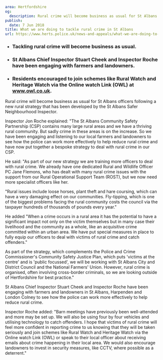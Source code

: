 ```yaml
area: Hertfordshire
og:
  description: Rural crime will become business as usual for St Albans officers following a new rural strategy that has been developed by the St Albans Safer Neighbourhood Inspector.
publish:
  date: 7 Jun 2018
title: What we are doing to tackle rural crime in St Albans
url: https://www.herts.police.uk/news-and-appeals/what-we-are-doing-to-tackle-rural-crime-in-st-albans-0331F
```

* ### Tackling rural crime will become business as usual.

 * ### St Albans Chief Inspector Stuart Cheek and Inspector Roche have been engaging with farmers and landowners.

 * ### Residents encouraged to join schemes like Rural Watch and Heritage Watch via the Online watch Link (OWL) at www.owl.co.uk.

Rural crime will become business as usual for St Albans officers following a new rural strategy that has been developed by the St Albans Safer Neighbourhood Inspector.

Inspector Jon Roche explained: "The St Albans Community Safety Partnership (CSP) contains many large rural areas and we have a thriving rural community. But sadly crime in these areas is on the increase. So we have been engaging and listening to our local farmers and landowners to see how the police can work more effectively to help reduce rural crime and have now put together a bespoke strategy to deal with rural crime in our CSP.

He said: "As part of our new strategy we are training more officers to deal with rural crime. We already have one dedicated Rural and Wildlife Officer PC Jane Flemons, who has dealt with many rural crime issues with the support from our Rural Operational Support Team (ROST), but we now need more specialist officers like her.

"Rural issues include loose horses, plant theft and hare coursing, which can have a very damaging effect on our communities. Fly-tipping, which is one of the biggest problems facing the rural community costs the council via the taxpayer hundreds of thousands of pounds every year."

He added "When a crime occurs in a rural area it has the potential to have a significant impact not only on the victim themselves but in many case their livelihood and the community as a whole, like an acquisitive crime committed within an urban area. We have put special measures in place to fully equip our officers to deal with victims of rural crime and catch offenders."

As part of the strategy, which complements the Police and Crime Commissioner's Community Safety Justice Plan, which puts 'victims at the centre' and is 'public focussed', we will be working with St Albans City and District Council and the National Farmers' Union. However, rural crime is organised, often involving cross-border criminals, so we are looking outside of Hertfordshire for best practice."

St Albans Chief Inspector Stuart Cheek and Inspector Roche have been engaging with farmers and landowners in St Albans, Harpenden and London Colney to see how the police can work more effectively to help reduce rural crime.

Inspector Roche added: "Barn meetings have previously been well-attended and more may be set up. We will also be using four by four vehicles and utilising technology to catch offenders. I hope that victims of rural crime will feel more confident in reporting crime to us knowing that they will be taken seriously and join schemes like Rural Watch and Heritage Watch via the Online watch Link (OWL) or speak to their local officer about receiving emails about crime happening in their local area. We would also encourage landowners to invest in security measures, like CCTV, where possible as a deterrent."
